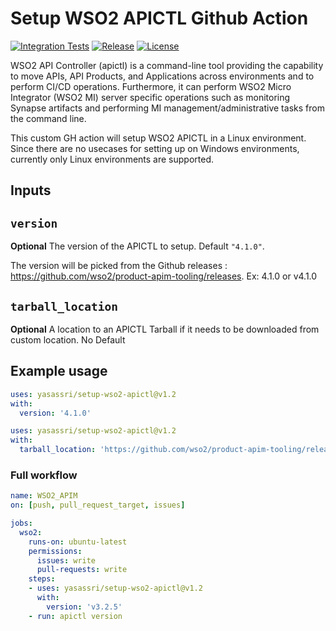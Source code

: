 # Setup WSO2 APICTL Github Action

[![Integration Tests](https://github.com/yasassri/setup-wso2-apictl/actions/workflows/tests.yml/badge.svg)](https://github.com/yasassri/setup-wso2-apictl/actions/workflows/tests.yml) [![Release](https://img.shields.io/github/v/release/yasassri/setup-wso2-apictl)](https://github.com/yasassri/setup-wso2-apictl/releases) [![License](https://img.shields.io/github/license/yasassri/setup-wso2-apictl?logoColor=yellow)](https://github.com/yasassri/setup-wso2-apictl/blob/main/LICENSE)

WSO2 API Controller (apictl) is a command-line tool providing the capability to move APIs, API Products, and Applications across environments and to perform CI/CD operations. Furthermore, it can perform WSO2 Micro Integrator (WSO2 MI) server specific operations such as monitoring Synapse artifacts and performing MI management/administrative tasks from the command line.

This custom GH action will setup WSO2 APICTL in a Linux environment. Since there are no usecases for setting up on Windows environments, currently only Linux environments are supported.

## Inputs

## `version`

**Optional** The version of the APICTL to setup. Default `"4.1.0"`.

The version will be picked from the Github releases : https://github.com/wso2/product-apim-tooling/releases. Ex: 4.1.0 or v4.1.0

## `tarball_location`

**Optional** A location to an APICTL Tarball if it needs to be downloaded from custom location. No Default

## Example usage

```yaml
uses: yasassri/setup-wso2-apictl@v1.2
with:
  version: '4.1.0'
```

```yaml
uses: yasassri/setup-wso2-apictl@v1.2
with:
  tarball_location: 'https://github.com/wso2/product-apim-tooling/releases/download/v4.1.0/apictl-4.1.0-linux-x64.tar.gz'
```

### Full workflow

```yaml
name: WSO2_APIM
on: [push, pull_request_target, issues]

jobs:
  wso2:
    runs-on: ubuntu-latest
    permissions:
      issues: write
      pull-requests: write
    steps:
    - uses: yasassri/setup-wso2-apictl@v1.2
      with:
        version: 'v3.2.5'
    - run: apictl version
```
